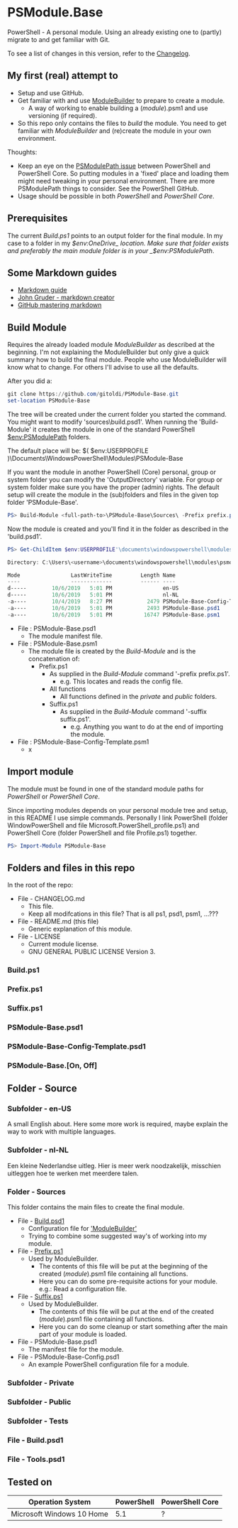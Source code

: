 # PSModule.Base

PowerShell - A personal module. Using an already existing one to (partly) migrate to and get familiar with Git.

To see a list of changes in this version, refer to the [Changelog](CHANGELOG.md).

## My first (real) attempt to

+ Setup and use GitHub.
+ Get familiar with and use [ModuleBuilder](https://github.com/PoshCode/ModuleBuilder) to prepare to create a module.
  + A way of working to enable building a (_module_).psm1 and use versioning (if required).
+ So this repo only contains the files to *build* the module. You need to get familiar with _ModuleBuilder_ and (re)create the module in your own environment.

Thoughts:

+ Keep an eye on the [PSModulePath issue](https://github.com/PowerShell/PowerShell/issues/6850) between PowerShell and PowerShell Core. So putting modules in a 'fixed' place and loading them might need tweaking in your personal environment. There are more PSModulePath things to consider. See the PowerShell GitHub.
+ Usage should be possible in both *PowerShell* and *PowerShell Core*.

## Prerequisites

The current _Build.ps1_ points to an output folder for the final module. In my case to a folder in my _$env:OneDrive_ location. Make sure that folder exists and preferably the main module folder is in your _$env:PSModulePath_.

## Some Markdown guides

+ [Markdown guide](https://www.markdownguide.org/basic-syntax/)
+ [John Gruder - markdown creator](https://daringfireball.net/projects/markdown/)
+ [GitHub mastering markdown](https://guides.github.com/features/mastering-markdown/)

## Build Module

Requires the already loaded module *ModuleBuilder* as described at the beginning. I'm not explaining the ModuleBuilder but only give a quick summary how to build the final module. People who use ModuleBuilder will know what to change. For others I'll advise to use all the defaults.

After you did a:

```PowerShell
git clone https://github.com/gitoldi/PSModule-Base.git
set-location PSModule-Base
```

The tree will be created under the current folder you started the command. You might want to modify 'sources\build.psd1'. When running the 'Build-Module' it creates the module in one of the standard PowerShell [$env:PSModulePath](https://docs.microsoft.com/en-us/powershell/developer/module/modifying-the-psmodulepath-installation-path) folders.

The default place will be: $( $env:USERPROFILE )\Documents\WindowsPowerShell\Modules\PSModule-Base

If you want the module in another PowerShell (Core) personal, group or system folder you can modify the 'OutputDirectory' variable. For group or system folder make sure you have the proper (admin) rights. The default setup will create the module in the (sub)folders and files in the given top folder 'PSModule-Base'.

```PowerShell
PS> Build-Module <full-path-to>\PSModule-Base\Sources\ -Prefix prefix.ps1 -Suffix suffix.ps1
```

Now the module is created and you'll find it in the folder as described in the 'build.psd1'.

```PowerShell
PS> Get-ChildItem $env:USERPROFILE'\documents\windowspowershell\modules\psmodule-personal'

Directory: C:\Users\<username>\documents\windowspowershell\modules\psmodule-personal

Mode                LastWriteTime         Length Name
----                -------------         ------ ----
d-----        10/6/2019   5:01 PM                en-US
d-----        10/6/2019   5:01 PM                nl-NL
-a----        10/4/2019   8:27 PM           2479 PSModule-Base-Config-Template.psd1
-a----        10/6/2019   5:01 PM           2493 PSModule-Base.psd1
-a----        10/6/2019   5:01 PM          16747 PSModule-Base.psm1
```

+ File : PSModule-Base.psd1
  + The module manifest file.
+ File : PSModule-Base.psm1
  + The module file is created by the *Build-Module* and is the concatenation of:
    + Prefix.ps1
      + As supplied in the *Build-Module* command '-prefix prefix.ps1'.
        + e.g. This locates and reads the config file.
      + All functions
        + All functions defined in the *private* and *public* folders.
      + Suffix.ps1
        + As supplied in the *Build-Module* command '-suffix suffix.ps1'.
          + e.g. Anything you want to do at the end of importing the module.
+ File : PSModule-Base-Config-Template.psm1
  + x

## Import module

The module must be found in one of the standard module paths for *PowerShell* or *PowerShell Core*.

Since importing modules depends on your personal module tree and setup, in this README I use simple commands.
Personally I link PowerShell (folder WindowPowerShell and file Microsoft.PowerShell_profile.ps1) and PowerShell Core (folder PowerShell and file Profile.ps1) together.

```PowerShell
PS> Import-Module PSModule-Base
```

## Folders and files in this repo

In the root of the repo:

+ File - CHANGELOG.md
  + This file.
  + Keep all modifcations in this file? That is all ps1, psd1, psm1, ...???
+ File - README.md (this file)
  + Generic explanation of this module.
+ File - LICENSE
  + Current module license.
  + GNU GENERAL PUBLIC LICENSE Version 3.

### Build.ps1

### Prefix.ps1

### Suffix.ps1

### PSModule-Base.psd1

### PSModule-Base-Config-Template.psd1

### PSModule-Base.[On, Off]

## Folder - Source</h1>

### Subfolder - en-US

A small English about.
Here some more work is required, maybe explain the way to work with multiple languages.

### Subfolder - nl-NL

Een kleine Nederlandse uitleg.
Hier is meer werk noodzakelijk, misschien uitleggen hoe te werken met meerdere talen.

### Folder - Sources

This folder contains the main files to create the final module.

+ File - [Build.psd1](#build)
  + Configuration file for ['ModuleBuilder'](https://github.com/PoshCode/ModuleBuilder)
  + Trying to combine some suggested way's of working into my module.
+ File - [Prefix.ps1](#prefix)
  + Used by ModuleBuilder.
    + The contents of this file will be put at the beginning of the created (_module_).psm1 file containing all functions.
    + Here you can do some pre-requisite actions for your module. e.g.: Read a configuration file.
+ File - [Suffix.ps1](#suffix)
  + Used by ModuleBuilder.
    + The contents of this file will be put at the end of the created (_module_).psm1 file containing all functions.
    + Here you can do some cleanup or start something after the main part of your module is loaded.
+ File - PSModule-Base.psd1
  + The manifest file for the module.
+ File - PSModule-Base-Config.psd1
  + An example PowerShell configuration file for a module.

### Subfolder - Private

### Subfolder - Public

### Subfolder - Tests

### File - Build.psd1

### File - Tools.psd1

## Tested on

Operation System | PowerShell | PowerShell Core
-------------------------------------------------- | ---------- | ----------
Microsoft Windows 10 Home | 5.1 | ?

